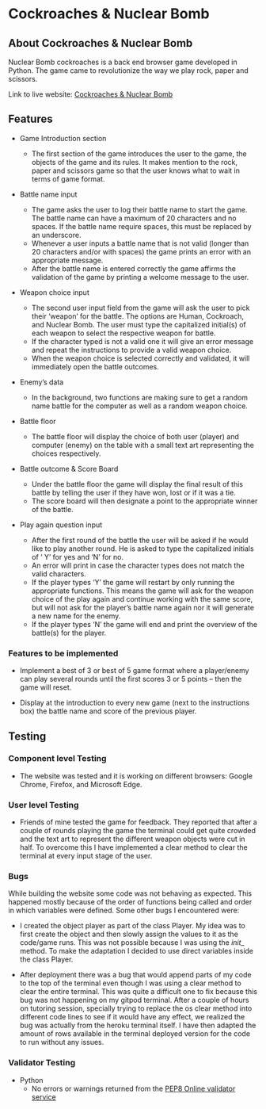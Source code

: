 # Cockroaches & Nuclear Bomb

## About Cockroaches & Nuclear Bomb
Nuclear Bomb cockroaches is a back end browser game developed in Python. The game came to revolutionize the way we play rock, paper and scissors. 

Link to live website: [Cockroaches & Nuclear Bomb](https://cockroaches-nuclear-bombs.herokuapp.com/)



<a name="features"></a>

## Features

- Game Introduction section
    - The first section of the game introduces the user to the game, the objects of the game and its rules. It makes mention to the rock, paper and scissors game so that the user knows what to wait in terms of game format. 

- Battle name input
    - The game asks the user to log their battle name to start the game. The battle name can have a maximum of 20 characters and no spaces. If the battle name require spaces, this must be replaced by an underscore. 
    - Whenever a user inputs a battle name that is not valid (longer than 20 characters and/or with spaces) the game prints an error with an appropriate message. 
    - After the battle name is entered correctly the game affirms the validation of the game by printing a welcome message to the user. 

- Weapon choice input
    - The second user input field from the game will ask the user to pick their ‘weapon’ for the battle. The options are Human, Cockroach, and Nuclear Bomb. The user must type the capitalized initial(s) of each weapon to select the respective weapon for battle. 
    - If the character typed is not a valid one it will give an error message and repeat the instructions to provide a valid weapon choice.   
    - When the weapon choice is selected correctly and validated, it will immediately open the battle outcomes. 

- Enemy’s data
    - In the background, two functions are making sure to get a random name battle for the computer as well as a random weapon choice. 

- Battle floor
    - The battle floor will display the choice of both user (player) and computer (enemy) on the table with a small text art representing the choices respectively. 

- Battle outcome & Score Board
    - Under the battle floor the game will display the final result of this battle by telling the user if they have won, lost or if it was a tie.  
    - The score board will then designate a point to the appropriate winner of the battle.

- Play again question input  
    - After the first round of the battle the user will be asked if he would like to play another round. He is asked to type the capitalized initials of ‘ Y’  for yes and ‘N’ for no. 
    - An error will print in case the character types does not match the valid characters.
    - If the player types ‘Y’ the game will restart by only running the appropriate functions. This means the game will ask for the weapon choice of the play again and continue working with the same score, but will not ask for the player’s battle name again nor it will generate a new name for the enemy.
    - If the player types ‘N’ the game will end and print the overview of the battle(s) for the player. 

<a name="features-to-be-implemented"></a>

### Features to be implemented

- Implement a best of 3 or best of 5 game format where a player/enemy can play several rounds until the first scores 3 or 5 points – then the game will reset. 

- Display at the introduction to every new game (next to the instructions box) the battle name and score of the previous player.  

<a name="testing"></a>

## Testing

<a name="component-level-testing"></a>

### Component level Testing
- The website was tested and it is working on different browsers: Google Chrome, Firefox, and Microsoft Edge.

<a name="user-level-testing"></a>

### User level Testing
- Friends of mine tested the game for feedback. They reported that after a couple of rounds playing the game the terminal could get quite crowded and the text art to represent the different weapon objects were cut in half. To overcome this I have implemented a clear method to clear the terminal at every input stage of the user. 

<a name="bugs"></a>

### Bugs
While building the website some code was not behaving as expected. This happened mostly because of the order of functions being called and order in which variables were defined. Some other bugs I encountered were:

- I created the object player as part of the class Player. My idea was to first create the object and then slowly assign the values to it as the code/game runs. This was not possible because I was using the _init__ method. To make the adaptation I decided to use direct variables inside the class Player. 

- After deployment there was a bug that would append parts of my code to the top of the terminal even though I was using a clear method to clear the entire terminal. This was quite a difficult one to fix because this bug was not happening on my gitpod terminal. After a couple of hours on tutoring session, specially trying to replace the os clear method into different code lines to see if it would have any effect, we realized the bug was actually from the heroku terminal itself. I have then adapted the amount of rows available in the terminal deployed version for the code to run without any issues. 

<a name="validator-testing"></a>

### Validator Testing

- Python
    - No errors or warnings returned from the [PEP8 Online validator service](http://pep8online.com/)

